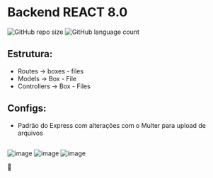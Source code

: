 # Backend REACT 8.0

![GitHub repo size](https://img.shields.io/github/repo-size/juanfariastk/Back-App-Reservas?style=for-the-badge)
![GitHub language count](https://img.shields.io/github/languages/count/juanfariastk/Portfolio-React?style=for-the-badge)

## Estrutura:
- Routes -> boxes - files
- Models -> Box - File
- Controllers -> Box - Files

## Configs:
- Padrão do Express com alterações com o Multer para upload de arquivos

##
![image](https://img.shields.io/badge/Node.js-43853D?style=for-the-badge&logo=node.js&logoColor=white)
![image](https://img.shields.io/badge/Express.js-404D59?style=for-the-badge)
![image](https://img.shields.io/badge/JavaScript-F7DF1E?style=for-the-badge&logo=javascript&logoColor=black)

🌹
